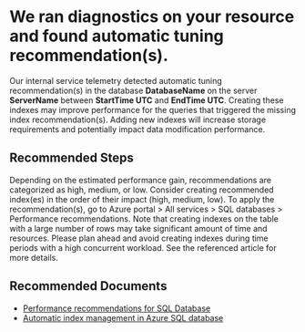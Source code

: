 <properties
    pageTitle="Automatic Tuning Recommendation(s) Detected"
    description="performance/automatic tuning recommendation(s) detected"
    infoBubbleText="Found automatic tuning recommendation(s) on this database. See details on the right."
    service="microsoft.sql"
    resource="servers"
    authors="whatstartwo"
    ms.author="xinyl"
    displayOrder=""
    articleId="IndexRecommendation_EF325930-F464-45F2-AFEF-E2897BC26951"
    diagnosticScenario="SqlPerfTsg"
    selfHelpType="diagnostics"
    supportTopicIds="32630399,32630434,32630450,32630459"
    resourceTags=""
    productPesIds="13491"
    cloudEnvironments="Public,MoonCake"
	ownershipId="AzureData_AzureSQLDB"
/>

# We ran diagnostics on your resource and found automatic tuning recommendation(s).

<!--issueDescription-->
Our internal service telemetry detected automatic tuning recommendation(s) in the database **<!--$DatabaseName-->DatabaseName<!--/$DatabaseName-->** on the server **<!--$ServerName-->ServerName<!--/$ServerName-->** between **<!--$StartTime-->StartTime<!--/$StartTime--> UTC** and **<!--$EndTime-->EndTime<!--/$EndTime--> UTC**. Creating these indexes may improve performance for the queries that triggered the missing index recommendation(s). Adding new indexes will increase storage requirements and potentially impact data modification performance.
<!--/issueDescription-->

## **Recommended Steps**

Depending on the estimated performance gain, recommendations are categorized as high, medium, or low. Consider creating recommended index(es) in the order of their impact (high, medium, low). To apply the recommendation(s), go to Azure portal > All services > SQL databases > Performance recommendations. Note that creating indexes on the table with a large number of rows may take significant amount of time and resources. Please plan ahead and avoid creating indexes during time periods with a high concurrent workload. See the referenced article for more details.

## **Recommended Documents**

* [Performance recommendations for SQL Database](https://docs.microsoft.com/azure/sql-database/sql-database-advisor)
* [Automatic index management in Azure SQL database](https://docs.microsoft.com/archive/blogs/sqlserverstorageengine/automatic-index-management-in-azure-sql-db)
